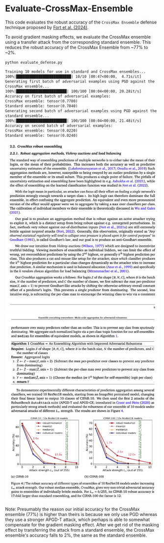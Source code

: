 # Evaluate-CrossMax-Ensemble

This code evaluates the robust accuracy of the `CrossMax Ensemble` defense technique proposed by [Fort et al. (2024)](https://arxiv.org/abs/2408.05446).

To avoid gradient masking effects, we evaluate the CrossMax ensemble using a transfer attack from the corresponding standard ensemble. This reduces the
robust accuracy of the CrossMax Ensemble from ~77% to ~2%.


`python evaluate_defense.py`

```
Training 10 models for use in standard and CrossMax ensembles...
100%|█████████████████████████| 10/10 [00:47<00:00,  4.71s/it]
Generating first batch of adversarial examples using PGD against the CrossMax ensemble...
100%|███████████████████████| 100/100 [00:04<00:00, 20.28it/s]
Accuracy on first batch of adversarial examples:
CrossMax ensemble: tensor(0.7780)
Standard ensemble: tensor(0.7840)
Generating second batch of adversarial examples using PGD against the standard ensemble...
100%|███████████████████████| 100/100 [00:04<00:00, 21.48it/s]
Accuracy on second batch of adversarial examples:
CrossMax ensemble: tensor(0.0220)
Standard ensemble: tensor(0.0240)
```

![](imgs/fort2024a.png)
![](imgs/fort2024b.png)

Note: Presumably the reason our initial accuracy for the CrossMax ensemble (77%) is higher than theirs is because we only use PGD whereas they use
a stronger APGD-T attack, which perhaps is able to somewhat compensate for the gradient masking effect.
After we get rid of the masking effect by transferring the attack from a standard ensemble, the CrossMax ensemble's accuracy falls to 2%, the same
as the standard ensemble.

